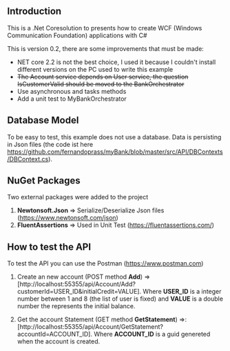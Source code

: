 ## Introduction

This is a .Net Coresolution to presents how to create WCF (Windows Communication Foundation) applications with C#

This is version 0.2, there are some improvements that must be made:
- NET core 2.2 is not the best choice, I used it because I couldn't install different versions on the PC used to write this example
- ~~The Account service depends on User service, the question IsCustomerValid should be moved to the BankOrchestrator~~
- Use asynchronous and tasks methods
- Add a unit test to MyBankOrchestrator

## Database Model

To be easy to test, this example does not use a database. Data is persisting in Json files (the code ist here https://github.com/fernandoprass/myBank/blob/master/src/API/DBContexts/DBContext.cs).

## NuGet Packages
Two external packages were added to the project
1. **Newtonsoft.Json** => Serialize/Deserialize Json files (https://www.newtonsoft.com/json)
2. **FluentAssertions** => Used in Unit Test (https://fluentassertions.com/)

## How to test the API

To test the API you can use the Postman (https://www.postman.com)

1. Create an new account (POST method **Add**) => [http://localhost:55355/api/Account/Add?customerId=USER_ID&initialCredit=VALUE]. Where **USER_ID** is a integer number between 1 and 8 (the list of user is fixed) and **VALUE** is a double number the represents the initial balance.
  
2. Get the account Statement (GET method **GetStatement**) =>: [http://localhost:55355/api/Account/GetStatement?accountId=ACCOUNT_ID]. Where **ACCOUNT_ID** is a guid genereted when the account is created.
